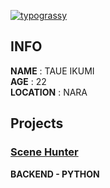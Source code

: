 [![typograssy](https://typograssy.deno.dev/api?text=PROFILE)](https://github.com/kawarimidoll/typograssy)

## INFO
<!-- TODO-IST:START -->
**NAME** : TAUE IKUMI           
**AGE** : 22          
**LOCATION** : NARA
<!-- TODO-IST:END -->

## Projects
### [Scene Hunter](https://protopedia.net/prototype/private/76e77efd-35c5-43b3-921b-279979c9eaf1)
**BACKEND - PYTHON**
